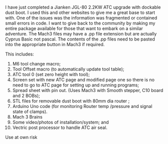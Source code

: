 I have just completed a Jianken JGL-80 2.2KW ATC upgrade with dockable dust boot. I used this and other websites to give me a great base to start with. One of the issues was the information was fragmented or contained small errors in code. I want to give back to the community by making my entire package available for those that want to embark on a similar adventure. The Mach3 files may have a .pp file extension but are actually Cyprus Basic not pascal. The contents of the .pp files need to be pasted into the appropriate button in Mach3 if required.

This includes:
1. M6 tool change macro;
2. Tool Offset macro (to automatically update tool table);
3. ATC tool 0 (set zero height with tool);
4. Screen set with new ATC page and modified page one so there is no need to go to ATC page for setting up and running programs; 
5. Spread sheet with pin out. (Uses Mach3 with Smooth stepper, C10 board and 2 BOBs);
6. STL files for removable dust boot with 80mm dia router ;
7. Arduino Uno code (for monitoring Router temp /pressure and signal state of clamps). 
8. Mach 3 Brains 
9. Some video/photos of installation/system; and
10. Vectric post processor to handle ATC air seal.

Use at own risk

